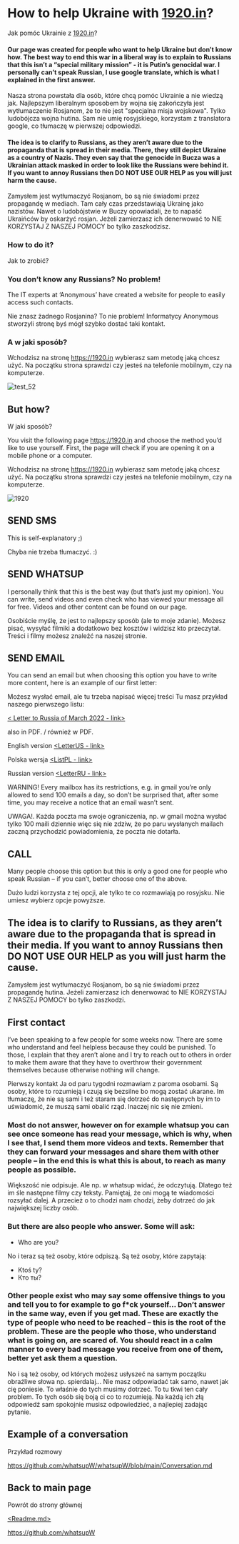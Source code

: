 # How to help Ukraine with [1920.in](https://1920.in)?
Jak pomóc Ukrainie z [1920.in](https://1920.in)?

#### Our page was created for people who want to help Ukraine but don’t know how. The best way to end this war in a liberal way is to explain to Russians that this isn’t a “special military mission” - it is Putin’s genocidal war. I personally can’t speak Russian, I use google translate, which is what I explained in the first answer.

Nasza strona powstała dla osób, które chcą pomóc Ukrainie a nie wiedzą jak.
Najlepszym liberalnym sposobem by wojna się zakończyła jest wytłumaczenie Rosjanom, że to nie jest "specjalna misja wojskowa". 
Tylko ludobójcza wojna hutina. Sam nie umię rosyjskiego, korzystam z translatora google, co tłumaczę w pierwszej odpowiedzi.

#### The idea is to clarify to Russians, as they aren’t aware due to the propaganda that is spread in their media. There, they still depict Ukraine as a country of Nazis. They even say that the genocide in Bucza was a Ukrainian attack masked in order to look like the Russians were behind it. If you want to annoy Russians then DO NOT USE OUR HELP as you will just harm the cause.

Zamysłem jest wytłumaczyć Rosjanom, bo są nie świadomi przez propagandę w mediach. Tam cały czas przedstawiają Ukrainę jako nazistów. Nawet o ludobójstwie w Buczy opowiadali, że to napaść Ukraińców by oskarżyć rosjan. 
Jeżeli zamierzasz ich denerwować to NIE KORZYSTAJ Z NASZEJ POMOCY bo tylko zaszkodzisz.

### How to do it?
Jak to zrobić?

### You don’t know any Russians? No problem!
The IT experts at ‘Anonymous’ have created a website for people to easily access such contacts.

Nie znasz żadnego Rosjanina? To nie problem!
Informatycy Anonymous stworzyli stronę byś mógł szybko dostać taki kontakt.

### A w jaki sposób?
Wchodzisz na stronę https://1920.in wybierasz sam metodę jaką chcesz użyć. Na początku strona sprawdzi czy jesteś na telefonie mobilnym, czy na komputerze.

![test_52](https://user-images.githubusercontent.com/101053692/163461096-8331dd53-1dd1-4c48-9035-72333d922ee2.png)

## But how?
W jaki sposób?

You visit the following page https://1920.in and choose the method you’d like to use yourself. First, the page will check if you are opening it on a mobile phone or a computer.

Wchodzisz na stronę https://1920.in wybierasz sam metodę jaką chcesz użyć. Na początku strona sprawdzi czy jesteś na telefonie mobilnym, czy na komputerze.

![1920](https://user-images.githubusercontent.com/101053692/163460405-cc099c1d-bb93-4432-8dd9-32e4ba87b76a.png)

## SEND SMS

This is self-explanatory ;)

Chyba nie trzeba tłumaczyć. :)

## SEND WHATSUP

I personally think that this is the best way (but that’s just my opinion). You can write, send videos and even check who has viewed your message all for free. Videos and other content can be found on our page.

Osobiście myślę, że jest to najlepszy sposób (ale to moje zdanie). Możesz pisać, wysyłać filmiki a dodatkowo bez kosztów i widzisz kto przeczytał. Treści i filmy możesz znaleźć na naszej stronie.

## SEND EMAIL

You can send an email but when choosing this option you have to write more content, here is an example of our first letter:

Możesz wysłać email, ale tu  trzeba napisać więcej treści Tu masz przykład naszego pierwszego listu:

[< Letter to Russia of March 2022 - link>](<https://github.com/whatsupW/whatsupW/blob/main/Dear_Russians.md>)

also in PDF. / również w PDF. 

English version 
[<LetterUS - link>](<https://github.com/whatsupW/whatsupW/blob/main/ReadMeUS.md>) 

Polska wersja
[<ListPL - link>](<https://github.com/whatsupW/whatsupW/blob/main/ReadMePL.md>)

Russian version
[<LetterRU - link>](<https://github.com/whatsupW/whatsupW/blob/main/ReadMeRus.md>)
  
WARNING! Every mailbox has its restrictions, e.g. in gmail you’re only allowed to send 100 emails a day, so don’t be surprised that, after some time, you may receive a notice that an email wasn’t sent.

UWAGA!. Każda poczta ma swoje ograniczenia, np. w gmail można wysłać tylko 100 maili dziennie więc się nie zdziw, że po paru wysłanych mailach zaczną przychodzić powiadomienia, że poczta nie dotarła.

## CALL
  
Many people choose this option but this is only a good one for people who speak Russian – if you can’t, better choose one of the above.
  
Dużo ludzi korzysta z tej opcji, ale tylko te co rozmawiają po rosyjsku. Nie umiesz wybierz opcje powyższe.

## The idea is to clarify to Russians, as they aren’t aware due to the propaganda that is spread in their media. If you want to annoy Russians then DO NOT USE OUR HELP as you will just harm the cause.
  
  Zamysłem jest wytłumaczyć Rosjanom, bo są nie świadomi przez propagandę hutina. Jeżeli zamierzasz ich denerwować to NIE KORZYSTAJ Z NASZEJ POMOCY bo tylko zaszkodzi.

## First contact
I’ve been speaking to a few people for some weeks now. There are some who understand and feel helpless because they could be punished. To those, I explain that they aren’t alone and I try to reach out to others in order to make them aware that they have to overthrow their government themselves because otherwise nothing will change.
  
  Pierwszy kontakt
Ja od paru tygodni rozmawiam z paroma osobami. Są osoby, które to rozumieją i czują się bezsilne bo mogą zostać ukarane. Im tłumaczę, że nie są sami i też staram się dotrzeć do następnych by im to uświadomić, że muszą sami obalić rząd. Inaczej nic się nie zmieni. 

### Most do not answer, however on for example whatsup you can see once someone has read your message, which is why, when I see that, I send them more videos and texts. Remember that they can forward your messages and share them with other people – in the end this is what this is about, to reach as many people as possible.
  
Większość nie odpisuje. Ale np. w whatsup widać, że odczytują. Dlatego też im śle następne filmy czy teksty. Pamiętaj, że oni mogą te wiadomości rozsyłać dalej. A przecież o to chodzi nam chodzi, żeby dotrzeć do jak największej liczby osób.

### But there are also people who answer. Some will ask:
- Who are you?

No i teraz są też osoby, które odpiszą. Są też osoby, które zapytają: 

- Ktoś ty?
- Кто ты?

### Other people exist who may say some offensive things to you and tell you to for example to go f*ck yourself... Don’t answer in the same way, even if you get mad. These are exactly the type of people who need to be reached – this is the root of the problem. These are the people who those, who understand what is going on, are scared of. You should react in a calm manner to every bad message you receive from one of them, better yet ask them a question.
  
No i są też osoby, od których możesz usłyszeć na samym początku obraźliwe słowa np. spierdalaj… Nie masz odpowiadać tak samo, nawet jak cię poniesie. To właśnie do tych musimy dotrzeć. To tu tkwi ten cały problem. To tych osób się boją ci co to rozumieją. Na każdą ich złą odpowiedź sam spokojnie musisz odpowiedzieć, a najlepiej zadając pytanie.

## Example of a conversation
  Przykład rozmowy
  
https://github.com/whatsupW/whatsupW/blob/main/Conversation.md
  
## Back to main page
Powrót do strony głównej

[<Readme.md>](<https://github.com/whatsupW/whatsupW/blob/main/README.md>)

https://github.com/whatsupW
